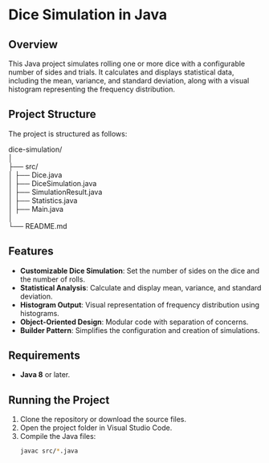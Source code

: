# Dice Simulation in Java

## Overview
This Java project simulates rolling one or more dice with a configurable number of sides and trials. It calculates and displays statistical data, including the mean, variance, and standard deviation, along with a visual histogram representing the frequency distribution.

## Project Structure
The project is structured as follows:

dice-simulation/ <br>
│ <br>
├── src/ <br>
  │ ├── Dice.java <br>
  │ ├── DiceSimulation.java <br>
  │ ├── SimulationResult.java <br>
  │ ├── Statistics.java <br>
  │ ├── Main.java <br>
  │ <br>
└── README.md <br>

## Features
- **Customizable Dice Simulation**: Set the number of sides on the dice and the number of rolls.
- **Statistical Analysis**: Calculate and display mean, variance, and standard deviation.
- **Histogram Output**: Visual representation of frequency distribution using histograms.
- **Object-Oriented Design**: Modular code with separation of concerns.
- **Builder Pattern**: Simplifies the configuration and creation of simulations.

## Requirements
- **Java 8** or later.

## Running the Project
1. Clone the repository or download the source files.
2. Open the project folder in Visual Studio Code.
3. Compile the Java files:
   ```bash
   javac src/*.java
